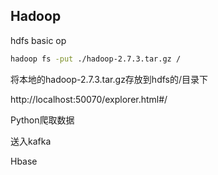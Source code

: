 

## Hadoop

hdfs basic op

```bash
hadoop fs -put ./hadoop-2.7.3.tar.gz /
```

将本地的hadoop-2.7.3.tar.gz存放到hdfs的/目录下

http://localhost:50070/explorer.html#/





Python爬取数据



送入kafka



Hbase